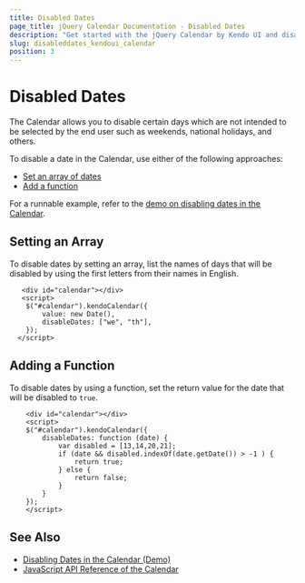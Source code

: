 ```yaml
---
title: Disabled Dates
page_title: jQuery Calendar Documentation - Disabled Dates
description: "Get started with the jQuery Calendar by Kendo UI and disable specific dates in the widget."
slug: disableddates_kendoui_calendar
position: 3
---
```


# Disabled Dates

The Calendar allows you to disable certain days which are not intended to be selected by the end user such as weekends, national holidays, and others.

To disable a date in the Calendar, use either of the following approaches:
* [Set an array of dates](#setting-an-array)
* [Add a function](#adding-a-function)

For a runnable example, refer to the [demo on disabling dates in the Calendar](https://demos.telerik.com/kendo-ui/calendar/disable-dates).

## Setting an Array

To disable dates by setting an array, list the names of days that will be disabled by using the first letters from their names in English.

```dojo
   <div id="calendar"></div>
   <script>
    $("#calendar").kendoCalendar({
		value: new Date(),
		disableDates: ["we", "th"],
	});
  </script>
```

## Adding a Function

To disable dates by using a function, set the return value for the date that will be disabled to `true`.

```dojo
    <div id="calendar"></div>
    <script>
    $("#calendar").kendoCalendar({
        disableDates: function (date) {
            var disabled = [13,14,20,21];
            if (date && disabled.indexOf(date.getDate()) > -1 ) {
                return true;
            } else {
                return false;
            }
        }
	});
    </script>
```

## See Also

* [Disabling Dates in the Calendar (Demo)](https://demos.telerik.com/kendo-ui/calendar/disable-dates)
* [JavaScript API Reference of the Calendar](/api/javascript/ui/calendar)
